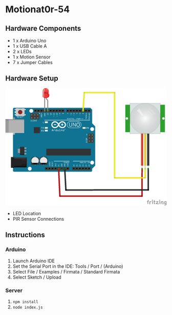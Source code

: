 # Motionat0r-54
## Hardware Components
* 1 x Arduino Uno
* 1 x USB Cable A
* 2 x LEDs
* 1 x Motion Sensor
* 7 x Jumper Cables

## Hardware Setup
![Hardware diagram](https://github.com/ljket1/Motionat0r-54/blob/master/Hardware%20diagram.png)
* LED Location
* PIR Sensor Connections

## Instructions
### Arduino
1. Launch Arduino IDE
2. Set the Serial Port in the IDE: Tools / Port / (Arduino)
3. Select File / Examples / Firmata / Standard Firmata
4. Select Sketch / Upload

### Server
1. `npm install`
2. `node index.js`
